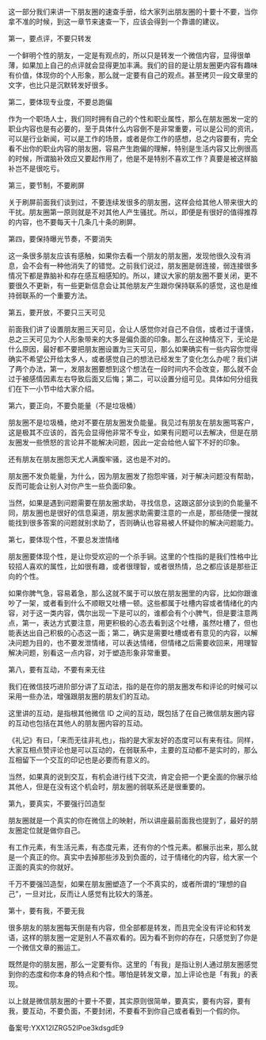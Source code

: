 这一部分我们来讲一下朋友圈的速查手册，给大家列出朋友圈的十要十不要，当你拿不准的时候，到这一章节来速查一下，应该会得到一个靠谱的建议。

第一，要点评，不要只转发 

一个鲜明个性的朋友，一定是有观点的，所以只是转发一个微信内容，显得很单薄，如果加上自己的点评就会显得更加丰满。我们的目的是让朋友圈更内容有趣味有价值，体现你的个人形象，那么就一定要有自己的观点。甚至拷贝一段文章里的文字，也比只是沉默转发好很多。

第二，要体现专业度，不要总跑偏 

作为一个职场人士，我们同时拥有自己的个性和职业属性，那么在朋友圈发一定的职业内容也是有必要的，至于具体什么内容倒不是非常重要，可以是公司的资讯，可以是行业新闻，可以是工作的场景，或者是你工作的感想，总之内容要有，完全看不出你的职业内容的朋友圈，容易产生跑偏的理解，特别是生活内容又比例很高的时候，所谓脑补效应又要起作用了，他是不是特别不喜欢工作？真要是被这样脑补岂不是很吃亏。

第三，要节制，不要刷屏 

关于刷屏前面我们谈到过，不要连续发很多的朋友圈，这样会给其他人带来很大的干扰。朋友圈第一原则就是不对其他人产生骚扰。所以，即便是有很好的值得推荐的内容，也不要每天十几条几十条的刷屏。

第四，要保持曝光节奏，不要消失 

这一条很多朋友应该有感触，如果你去看一个朋友的朋友圈，发现他很久没有消息，会不会有一种他消失了的错觉。之前我们说过，朋友圈是弱连接，弱连接很多情况下都是靠脑补和存在感互相感知的。所以，建议大家的朋友圈不要关闭，更不要很久不更新，有一些更新信息会让其他朋友产生跟你保持联系的感觉，这也是维持弱联系的一个重要方法。

第五，要开放，不要只三天可见 

前面我们讲了设置朋友圈三天可见，会让人感觉你对自己不自信，或者过于谨慎，总之三天可见为个人形象带来的大多是偏负面的印象。那么在这种情况下，无论是什么原因，最好都不要把朋友圈设置为三天可见，那么如果确实有一些内容你觉得确实不希望公开给太多人，或者感觉自己的想法已经发生了变化怎么办呢？我们讲了两个办法，第一，发朋友圈要想到这个想法在一段时间内不会改变，那么就不会过于被感情因素左右导致后面又后悔；第二，可以设置分组可见。具体如何分组我们在下一小节中给大家介绍。

第六，要正向，不要负能量（不是垃圾桶）

朋友圈不是垃圾桶，绝对不要在朋友圈发负能量。我见过有朋友在朋友圈骂客户，这是极其不应该的，首先会显得他非常不专业，如果有问题可以去解决，但是在朋友圈发一些愤怒的言论并不能解决问题，因此一定会给他人留下不好的印象。

还有朋友在朋友圈怨天尤人满腹牢骚，这也是不对的。

朋友圈不发负能量，为什么，因为朋友圈发了抱怨牢骚，对于解决问题没有帮助，反而可能会让别人对你产生一些负面印象。

当然，如果是遇到问题需要在朋友圈求助，寻找信息，这跟这部分谈到的负能量不同，朋友圈也是很好的信息渠道，朋友圈求助需要注意的一点是，那些随便一搜就能找到很多答案的问题就别求助了，否则确认也容易被人怀疑你的解决问题能力。

第七，要体现个性，不要总发泄情绪

朋友圈要体现个性，是让你受欢迎的一个杀手锏。这里的个性指的是我们性格中比较招人喜欢的属性，比如很有趣，或者很理智，或者很热情，总之都应该是那些正向的个性。

如果你脾气急，容易着急，那么这就不属于可以放在朋友圈里的内容，比如你跟谁吵了一架，或者看到什么不顺眼又吐槽一顿。这些都属于吐槽内容或者情绪化的内容，对于这一类内容，偶尔出现一下是可以的，谁都会有个小脾气，但是要注意两点，第一，表达方式要注意，用更积极的心态去看到这个吐槽，虽然吐槽了，但也能表达出自己积极的心态这一面；第二，确实是需要吐槽或者有意见的内容，以解决问题为目的，也不要发泄情绪，可以表达情绪，但情绪之后需要收回来，用理智解决问题，别看这一点内容，对于塑造形象非常重要。

第八，要有互动，不要有来无往

我们在微信技巧进阶部分讲了互动法，指的是在你的朋友圈发布和评论的时候可以采用一些办法，增强跟朋友圈的朋友们的互动。

这里讲的互动，是指根其他微信 ID 之间的互动，既包括了在自己微信朋友圈内容的互动也包括在其他人的朋友圈内容的互动。

《礼记》有曰，「来而无往非礼也」，指的是大家友好的态度可以有来有往。同样，大家互相点赞评论也是可以互动的，在弱联系中，主要的互动都不是实时的，那么互相留下一个交互的印记也是必要而有意义的。

当然，如果真的说到交互，有机会进行线下交流，肯定会把一个更全面的你展示给其他人，但是在没有这个机会时，朋友圈的弱联系还是很重要的。

第九，要真实，不要强行凹造型

朋友圈就是一个真实的你在微信上的映射，所以讲座最前面我也提到了，最好的朋友圈定位就是做你自己。

有工作元素，有生活元素，有态度元素，还有你的个性元素。都展示出来，那么就是一个真正的你。真实中去掉那些涉及到负面的，过于情绪化的内容，给大家一个正面的真实的你就好。

千万不要强凹造型，如果在朋友圈塑造了一个不真实的，或者所谓的“理想的自己”，一旦对比，反而让人感觉有比较大的落差。

第十，要有我，不要无我

很多朋友的朋友圈每天倒是有内容，但全部都是转发，而且完全没有评论和转发语，这样的朋友圈一定是别人不喜欢看的。因为看不到你的存在，只感觉到了你是一个微信文章的搬运工。

既然是你的朋友圈，那么一定要有你。这里的「有我」是指让别人通过朋友圈感觉到你的态度和你本身的特点和个性。哪怕是转发文章，加上评论也是「有我」的表现。

以上就是微信朋友圈的十要十不要，其实原则很简单，要真实，要有内容，要有我，要互动，不要负面，不要封闭，不要看不到你自己或者看到一个假的你。

备案号:YXX12lZRG52IPoe3kdsgdE9
